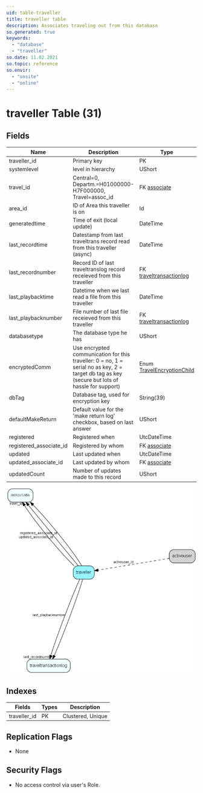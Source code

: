 ```yaml
---
uid: table-traveller
title: traveller table
description: Associates traveling out from this database
so.generated: true
keywords:
  - "database"
  - "traveller"
so.date: 11.02.2021
so.topic: reference
so.envir:
  - "onsite"
  - "online"
---
```


# traveller Table (31)

## Fields

| Name | Description | Type | Null |
|------|-------------|------|:----:|
|traveller\_id|Primary key|PK| |
|systemlevel|level in hierarchy|UShort|&#x25CF;|
|travel\_id|Central=0, Departm.=H01000000-H7F000000, Travel=assoc_id|FK [associate](associate.md)|&#x25CF;|
|area\_id|ID of Area this traveller is on|Id|&#x25CF;|
|generatedtime|Time of exit (local update)|DateTime|&#x25CF;|
|last\_recordtime|Datestamp from last traveltrans record read from this traveller (async)|DateTime|&#x25CF;|
|last\_recordnumber|Record ID of last traveltranslog record receieved from this traveller|FK [traveltransactionlog](traveltransactionlog.md)|&#x25CF;|
|last\_playbacktime|Datetime when we last read a file from this traveller|DateTime|&#x25CF;|
|last\_playbacknumber|File number of last file receieved from this traveller|FK [traveltransactionlog](traveltransactionlog.md)|&#x25CF;|
|databasetype|The database type he has|UShort|&#x25CF;|
|encryptedComm|Use encrypted communication for this traveller: 0 = no, 1 = serial no as key, 2 = target db tag as key (secure but lots of hassle for support)|Enum [TravelEncryptionChild](enums/travelencryptionchild.md)|&#x25CF;|
|dbTag|Database tag, used for encryption key|String(39)|&#x25CF;|
|defaultMakeReturn|Default value for the &apos;make return log&apos; checkbox, based on last answer|UShort|&#x25CF;|
|registered|Registered when|UtcDateTime| |
|registered\_associate\_id|Registered by whom|FK [associate](associate.md)| |
|updated|Last updated when|UtcDateTime| |
|updated\_associate\_id|Last updated by whom|FK [associate](associate.md)| |
|updatedCount|Number of updates made to this record|UShort| |


![traveller table relationship diagram](./media/traveller.png)

## Indexes

| Fields | Types | Description |
|--------|-------|-------------|
|traveller\_id |PK |Clustered, Unique |

## Replication Flags

* None

## Security Flags

* No access control via user's Role.

